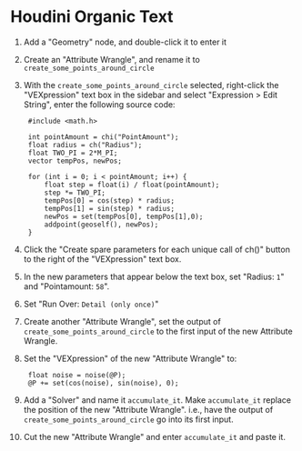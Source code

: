 # Houdini Organic Text

1. Add a "Geometry" node, and double-click it to enter it
2. Create an "Attribute Wrangle", and rename it to `create_some_points_around_circle`
3. With the `create_some_points_around_circle` selected, right-click the "VEXpression" text box in the sidebar and select "Expression > Edit String", enter the following source code:

		#include <math.h>

		int pointAmount = chi("PointAmount");
		float radius = ch("Radius");
		float TWO_PI = 2*M_PI;
		vector tempPos, newPos;

		for (int i = 0; i < pointAmount; i++) {
			float step = float(i) / float(pointAmount);
			step *= TWO_PI;
			tempPos[0] = cos(step) * radius;
			tempPos[1] = sin(step) * radius;
			newPos = set(tempPos[0], tempPos[1],0);
			addpoint(geoself(), newPos);
		}

4. Click the "Create spare parameters for each unique call of ch()" button to the right of the "VEXpression" text box.
5. In the new parameters that appear below the text box, set "Radius: `1`" and "Pointamount: `58`".
6. Set "Run Over: `Detail (only once)`"
7. Create another "Attribute Wrangle", set the output of `create_some_points_around_circle` to the first input of the new Attribute Wrangle.
8. Set the "VEXpression" of the new "Attribute Wrangle" to:

		float noise = noise(@P);
		@P += set(cos(noise), sin(noise), 0);
9. Add a "Solver" and name it `accumulate_it`. Make `accumulate_it` replace the position of the new "Attribute Wrangle". i.e., have the output of `create_some_points_around_circle` go into its first input.
10. Cut the new "Attribute Wrangle" and enter `accumulate_it` and paste it.